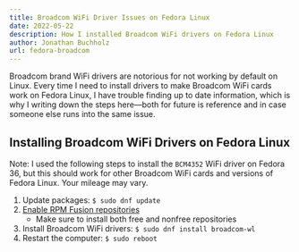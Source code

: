 ```yaml
---
title: Broadcom WiFi Driver Issues on Fedora Linux
date: 2022-05-22
description: How I installed Broadcom WiFi drivers on Fedora Linux
author: Jonathan Buchholz
url: fedora-broadcom
---
```


Broadcom brand WiFi drivers are notorious for not working by default on Linux.
Every time I need to install drivers to make Broadcom WiFi cards work on Fedora
Linux, I have trouble finding up to date information, which is why I writing
down the steps here—both for future is reference and in case someone else runs
into the same issue.

## Installing Broadcom WiFi Drivers on Fedora Linux

Note: I used the following steps to install the `BCM4352` WiFi driver on Fedora
36, but this should work for other Broadcom WiFi cards and versions of Fedora
Linux. Your mileage may vary.

1. Update packages: `$ sudo dnf update`
2. [Enable RPM Fusion repositories](https://docs.fedoraproject.org/en-US/quick-docs/setup_rpmfusion/)
	- Make sure to install both free and nonfree repositories
3. Install Broadcom WiFi drivers: `$ sudo dnf install broadcom-wl`
4. Restart the computer: `$ sudo reboot`
